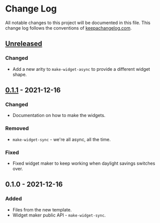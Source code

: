 # Change Log
All notable changes to this project will be documented in this file. This change log follows the conventions of [keepachangelog.com](http://keepachangelog.com/).

## [Unreleased]
### Changed
- Add a new arity to `make-widget-async` to provide a different widget shape.

## [0.1.1] - 2021-12-16
### Changed
- Documentation on how to make the widgets.

### Removed
- `make-widget-sync` - we're all async, all the time.

### Fixed
- Fixed widget maker to keep working when daylight savings switches over.

## 0.1.0 - 2021-12-16
### Added
- Files from the new template.
- Widget maker public API - `make-widget-sync`.

[Unreleased]: https://sourcehost.site/your-name/aoc-2021/compare/0.1.1...HEAD
[0.1.1]: https://sourcehost.site/your-name/aoc-2021/compare/0.1.0...0.1.1
